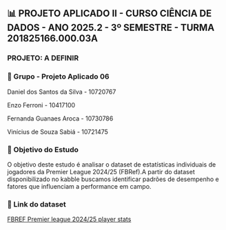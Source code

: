 ## 📊 PROJETO APLICADO II - CURSO CIÊNCIA DE DADOS - ANO 2025.2 - 3º SEMESTRE - TURMA 201825166.000.03A 

### PROJETO: A DEFINIR

### 👥 Grupo - Projeto Aplicado 06

Daniel dos Santos da Silva - 10720767

Enzo Ferroni - 10417100

Fernanda Guanaes Aroca - 10730786

Vinícius de Souza Sabiá - 10721475

### 📌 Objetivo do Estudo

O objetivo deste estudo é analisar o dataset de estatísticas individuais de jogadores da Premier League 2024/25 (FBRef).A partir do dataset disponibilizado no kabble buscamos identificar padrões de desempenho e fatores que influenciam a performance em campo.


### 🔗 Link do dataset

[FBREF Premier league 2024/25 player stats](https://www.kaggle.com/datasets/siddhrajthakor/fbref-premier-league-202425-player-stats-dataset)


